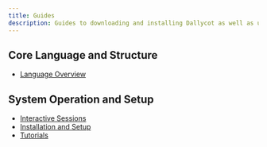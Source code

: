 ```yaml
---
title: Guides
description: Guides to downloading and installing Dallycot as well as using the command line interface.
---
```


## Core Language and Structure

* [Language Overview](./language-overview)

## System Operation and Setup

* [Interactive Sessions](./cli)
* [Installation and Setup](./installation)
* [Tutorials](./tutorials)
